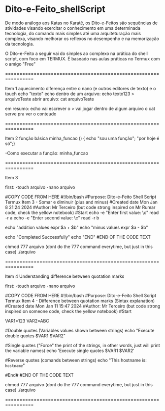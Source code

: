# Dito-e-Feito_shellScript
De modo análogo aos Katas no Karatê, os Dito-e-Feitos são sequências de atividades visando exercitar o conhecimento em uma determinada tecnologia, do comando mais simples até uma arquiteturação mais complexa, visando melhorar os reflexos no desempenho e na memorização da tecnologia. 

O Dito-e-Feito a seguir vai do simples ao complexo na prática do shell script, com foco em TERMUX. É baseado nas aulas práticas no Termux com o amigo "Free"

================================================================

Item 1
aquecimento
diferença entre o nano (e outros editores de texto) e o touch
echo "texto"
echo dentro de um arquivo:
echo texto123 > arquivoTeste
abrir arquivo:
cat arquivoTeste

em resumo:
echo vai escrever
o > vai jogar dentro de algum arquivo
o cat serve pra ver o conteudo

================================================================

Item 2
função básica
minha_funcao () { echo "sou uma função"; "por hoje é só";}

-Como executar a função:
minha_funcao

================================================================

Item 3

first:
-touch arquivo
-nano arquivo

#COPY CODE FROM HERE
#!/bin/bash
#Purpose: Dito-e-Feito Shell Script Termux Item 3 - Somar e diminuir (plus and minus)
#Created date Mon Jan 8 21:24 2024
#Author: Mr Terceiro (but code strong inspired on Mr Rumar code, check the yellow notebook)
#Start
echo -e "Enter first value: \c"
read -r a
echo -e "Enter second value: \c"
read -r b

echo "addition values expr $a + $b"
echo "minus values expr $a - $b"

echo "Completed Successfully"
echo  "END"
#END OF THE CODE TEXT

chmod 777 arquivo (dont do the 777 command everytime, but just in this case)
./arquivo

================================================================

Item 4
Understanding difference between quotation marks

first:
-touch arquivo
-nano arquivo

#COPY CODE FROM HERE
#!/bin/bash
#Purpose: Dito-e-Feito Shell Script Termux Item 4 - Difference between quotation marks (Sintax explanation)
#Created date Mon Jan 11 15:47 2024
#Author: Mr Terceiro (but code strong inspired on someone code, check the yellow notebook)
#Start

VAR1=123
VAR2=ABC

#Double quotes (Variables values shown between strings)
echo "Execute double quotes $VAR1 $VAR2"

#Single quotes ("Force" the print of the strings, in other words, just will print the variable names)
echo 'Execute single quotes $VAR1 $VAR2'

#Reverse quotes (comands between strings)
echo "This hostname is: `hostname`"

#End#
#END OF THE CODE TEXT

chmod 777 arquivo (dont do the 777 command everytime, but just in this case)
./arquivo

================================================================


